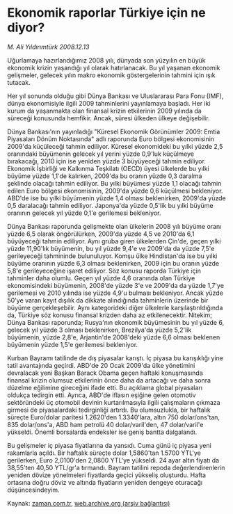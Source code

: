 # Ekonomik raporlar Türkiye için ne diyor?

*M. Ali Yıldırımtürk 2008.12.13*

<tr><td class="metin" colspan="2" style="padding-top: 20px; padding-left: 5px; padding-right: 10px;">Uğurlamaya hazırlandığımız 2008 yılı, dünyada son yüzyılın en büyük ekonomik krizin yaşandığı yıl olarak hatırlanacak. Bu yıl yaşanan ekonomik gelişmeler, gelecek yılın makro ekonomik göstergelerinin tahmini için ışık tutacak.</td></tr><tr><td class="metin" colspan="2" style="padding-top: 20px; padding-left: 5px; padding-right: 10px;"><p> Her yıl sonunda olduğu gibi Dünya Bankası ve Uluslararası Para Fonu (IMF), dünya ekonomisiyle ilgili 2009 tahminlerini yayınlamaya başladı. Her iki kurum da yaşanmakta olan finansal krizin etkilerinin 2009 yılında da süreceği konusunda hemfikir. Ancak, süresi ülkeden ülkeye değişebilir.
<p> Dünya Bankası'nın yayınladığı "Küresel Ekonomik Görünümler 2009: Emtia Piyasaları Dönüm Noktasında" adlı raporunda Euro bölgesi ekonomisinin 2009'da küçüleceği tahmin ediliyor. Küresel ekonomideki bu yılki yüzde 2,5 oranındaki büyümenin gelecek yıl yerini yüzde 0,9'luk küçülmeye bırakacağı, 2010 için ise yeniden yüzde 3 büyüyeceği tahmin ediliyor. Ekonomik İşbirliği ve Kalkınma Teşkilatı (OECD) üyesi ülkelerde bu yılki büyüme yüzde 1,1'de kalırken, 2009'da bu oranın yüzde 0,3 daralma şeklinde olacağı tahmin ediliyor. Bu yılki büyümesi yüzde 1,1 olacağı tahmin edilen Euro bölgesi ekonomisinin, 2009'da yüzde 0,6 küçülmesi bekleniyor. ABD'de ise bu yılki büyümenin yüzde 1,4 olması beklenirken, 2009'da yüzde 0,5 daralacağı tahmin ediliyor. Japonya'da yüzde 0,5'lik bu yılki büyüme oranının gelecek yıl yüzde 0,1'e gerilemesi bekleniyor.
<p> Dünya Bankası raporunda gelişmekte olan ülkelerin 2008 yılı büyüme oranı yüzde 6,5 olarak öngörülürken, 2009'da yüzde 4,5 ve 2010'da 6,1 büyüyeceği tahmin ediliyor. Aynı gruba giren ülkelerden Çin'de, geçen yılki yüzde 11,90'lık büyümenin, bu yıl yüzde 9,4'e ve 2009'da da yüzde 7,5'e gerileyeceği tahmininde bulunuluyor. Komşu ülke Hindistan'da ise bu yılki büyüme oranının yüzde 6,3 olması beklenirken, 2009 için bu oranın yüzde 5,8'e gerileyeceğine işaret ediliyor. Söz konusu raporda Türkiye için tahminler daha olumlu. Geçen yıl yüzde 4,6 oranında olan Türkiye ekonomisindeki büyümenin, 2008'de yüzde 3'e ve 2009'da da yüzde 1,7'ye gerilemesi ve 2010 yılında ise yüzde 4,9'u bulması bekleniyor. Ancak yüzde 50'ye varan kayıt dışılık da dikkate alındığında tahminlerin üzerinde bir büyüme gerçekleşebilir. Aynı kategorideki diğer ülkelerle karşılaştırıldığında da, Türkiye söz konusu finansal krizden daha az etkilenecektir. Nitekim; Dünya Bankası raporunda; Rusya'nın ekonomik büyümesinin bu yıl yüzde 6, gelecek yıl yüzde 3 olması beklenirken, Brezilya'da yüzde 5,2'lik büyümenin, yüzde 2,8'e, Arjantin'de 2008'deki yüzde 6,6 olması beklenen büyümenin yüzde 1,5'e gerilemesi bekleniyor. 
<p> Kurban Bayramı tatilinde de dış piyasalar karıştı. İç piyasa bu karışıklığı yine tatil avantajında geçirdi. ABD'de 20 Ocak 2009'da ülke yönetimini devralacak yeni Başkan Barack Obama geçen haftaki konuşmasında finansal krizin olumsuz etkilerinin önce daha da artacağı ve daha sonra düzelme eğilimine gireceğini ifade etti. Bu açıklama global piyasaları oldukça tedirgin etti. Ayrıca, ABD'de iflasın eşiğine gelen otomotiv sektöründeki üç otomobil devinin kurtarılmasıyla ilgili çalışmaların çıkmaza girmesi de piyasalardaki tedirginliği artırdı. Bu olumsuzlukla, bir haftalık süreçte Euro/dolar paritesi 1.2620'den 1.3340'lara, altın 750 dolar/ons'tan, 835 dolar/ons'a, ABD ham petrolü 40 dolar/varil'den, 47 dolar/varil'e yükseldi. Önemli borsalarda endeksler ise geniş bantta dalgalandı. 
<p> Bu gelişmeler iç piyasa fiyatlarına da yansıdı. Cuma günü iç piyasa yeni rakamlarla açıldı. Bir haftalık süreçte dolar 1,5860'tan 1.5700 YTL'ye gerilerken, Euro 2,0100'den 2,0800 YTL'ye yükseldi. 24 ayar altın fiyatı da 38,55'ten 40,50 YTL/gr'a tırmandı. Bayram tatilini repoda değerlendirenlerin yeniden dövize yönelmeleri fiyatlarda geçici yükseliş oluşturdu. Hafta ortasına doğru döviz ve altında fiyatların yeniden dengeye oturacağı düşüncesindeyim.<br/></p></p></p></p></p></td></tr>

Kaynak: [zaman.com.tr](http://zaman.com.tr/yazar.do?yazino=769821), [web.archive.org (arşiv bağlantısı)](http://web.archive.org/web/20081231073609/http://www.zaman.com.tr:80/yazar.do?yazino=769821)
